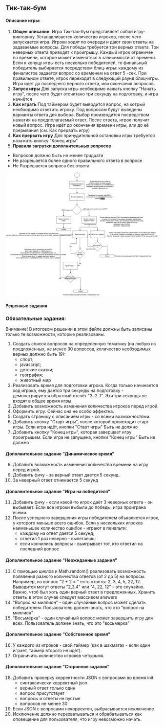 ## Тик-так-бум
#### Описание игры:
1. **Общее описание**:
Игра Тик-так-бум представляет собой игру-викторину. Устанавливается количество игроков, после чего запускается игра. Игроки ходят по очереди и дают свои ответы на задаваемые вопросы. Для победы требуется три верных ответа. Три неверных ответа приводят к проигрышу. Каждый игрок ограничен по времени, которое может изменяться в зависимости от времени. Если к конуцу игры есть несколько победителей, то финальный победитель выбирается посредством блиц-игры: каждому из финалистов задаётся вопрос со временем на ответ 5 -сек. При правильном ответе, игрок переходит в следующий раунд блиц-игры. Игра идёт до последнего верного ответа, или окончания вопросов.
2. **Запуск игры**
Для запуска игры необходимо нажать кнопку "Начать игру", после чего будет отсчитано три секунду на подготовку, и игра начнётся
3. **Как играть**
Под таймером будет выводится вопрос, на котрый необходимо ответить игроку. Под вопросом будут выведены варианты ответа для выбора. Выбор производится посредством нажатия на предполагаемый ответ. После ответа, игрок получит новый вопрос. Игра идёт до окончания времени игры, или до её прерывания (см. Как прервать игру)
3. **Как прервать игру**
Для принудительной остановки игры требуется назажать кнопку "Конец игры"
5. **Правила загрузки дополнительных вопросов**
* Вопросов должно быть не менее тридцати
* Не разрешается более одного правильного ответа в вопросе
* Не Разрешается вопроса без ответа

![как это работало изначально(почти изначально)](./img/skill-F13.png)

#### Решенные задания
### Обязательные задания:
Внимание! В итоговом решении в этом файле должны быть записаны только
те возможности, которые реализованы.

1. Создать список вопросов на определенную тематику (на любую из предложенных, 
не менее 30 вопросов, 
количество необходимых верных должно быть 19):
   - спорт;
   - javascript;
   - детские сказки;
   - география;
   - животный мир
2. Реализовать время для подготовки игрока.
Когда только начинается ход игрока, ему дается три секунды на 
подготовку - демонстрируется обратный отсчёт "3..2..1". 
Эти три секунды не входят в общее время игры.
3. Добавить возможность изменения количества игроков перед игрой.
4. Оформить игру. Сейчас она не особо эффектна.
5. Создать страницу с описанием игры - со всеми возможностями.
6. Добавить кнопку "Старт игры", после которой происходит старт игры.
Если игра идёт, кнопки "Старт игры" Быть не должно
7. Добавить кнопку "Конец игры", которая завершает игру проигрышем.
Если игра не запущена, кнопки "Конец игры" Быть не должно


#### Дополнительное задание "Динамическое время"
8. Добавить возможность изменения количества времени на игру перед 
игрой.
9. Добавить фичу - за верный ответ дается 5 секунд.
10. За неверный ответ отнимается 5 секунд

#### Дополнительное задание "Игра на победителя"
11. Добавить фичу - если какой-то игрок даёт 3 неверных ответа - он 
выбывает. Если все игроки выбыли до победы, игра проиграна всеми.
12. После успешного завершения игры победителем объявляется игрок, 
у которого меньше всего ошибок.
Если у нескольких игроков наименьшее количество ошибок - играют в
пенальти:
    - каждому на ответ дается 5 секунд;
    - ответил 1 раз неверно - вылетаешь;
    - если кончились вопросы - выигрывает тот, кто ответил на последний вопрос

#### Дополнительное задание "Неожиданные задания"
13. С помощью циклов и Math.random() реализовать возможность появления разного 
количества ответов (от 2 до 5) на вопросы.
Например, на вопрос "2 + 2 = " есть ответы: 2, 3, 4, 5, 22, 12.
Выводится могут ответы "2,3,4" или "4, 22, 12" - это случайно. 
Важно, чтоб был хоть один верный ответ в предложенных.
Хранить ответы в этом случае следует массивом answers
14. "Вопрос на миллион" - один случайный вопрос может сделать победителем. 
Пользователь должен знать, что это "вопрос на миллион"
15. "Восьмёрка" - один случайный вопрос может завершить игру для всех.
Пользователь должен знать, что это "восьмерка"

#### Дополнительное задание "Собственное время"
16. У каждого из игроков - свой таймер 
(как в шахматах - если один играет, таймер второго не идёт).
17. Ограничить количество игроков четырьмя.

#### Дополнительное задание "Сторонние задания"
18. Добавить проверку корректности JSON с вопросами во время init:
    - синтаксически корректный json
    - верный ответ только один
    - вопрос присутствует
    - вопросы и ответы не пустые
    - вопросов не менее 30
19. Если JSON с вопросами некорректен, выбрасывается исключение
20. Исключение должно перехватываться и обрабатываться как оповещение 
для  пользователя, что игру невозможно начать.
